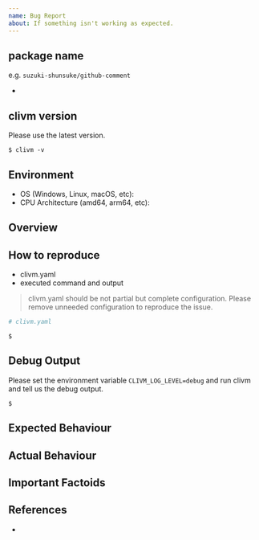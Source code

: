 ```yaml
---
name: Bug Report
about: If something isn't working as expected.
---
```


## package name

e.g. `suzuki-shunsuke/github-comment`

-

## clivm version

Please use the latest version.

```console
$ clivm -v

```

## Environment

- OS (Windows, Linux, macOS, etc):
- CPU Architecture (amd64, arm64, etc):

## Overview

## How to reproduce

- clivm.yaml
- executed command and output

> clivm.yaml should be not partial but complete configuration.
> Please remove unneeded configuration to reproduce the issue.

```yaml
# clivm.yaml
```

```console
$
```

## Debug Output

Please set the environment variable `CLIVM_LOG_LEVEL=debug` and run clivm and tell us the debug output.

```console
$
```

## Expected Behaviour

## Actual Behaviour

## Important Factoids

## References

-
